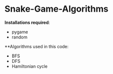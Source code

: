 # Snake-Game-Algorithms

**Installations required**:
- pygame
- random

**Algorithms used in this code:
- BFS
- DFS
- Hamiltonian cycle
